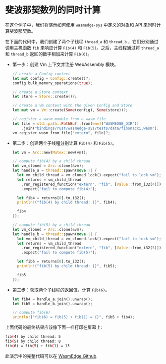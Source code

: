 
# 斐波那契数列的同时计算

在这个例子中，我们将演示如何使用 `wasmedge-sys` 中定义的对象和 API 来同时计算斐波那契数。

在下面的代码中，我们创建了两个子线程 `thread_a` 和 `thread_b` ，它们分别通过调用主机函数 `fib` 来响应计算 `Fib(4)` 和 `Fib(5)`。之后，主线程通过将 `thread_a` 和 `thread_b` 返回的数字相加来计算 `Fib(6)`。

* 第一步：创建 Vm 上下文并注册 WebAssembly 模块。

    ```rust
    // create a Config context
    let mut config = Config::create()?;
    config.bulk_memory_operations(true);

    // create a Store context
    let store = Store::create()?;

    // create a Vm context with the given Config and Store
    let mut vm = Vm::create(Some(config), Some(store))?;

    // register a wasm module from a wasm file
    let file = std::path::PathBuf::from(env!("WASMEDGE_DIR"))
        .join("bindings/rust/wasmedge-sys/tests/data/fibonacci.wasm");
    vm.register_wasm_from_file("extern", file)?;
    ```

* 第二步：创建两个子线程分别计算 `Fib(4)` 和 `Fib(5)`。

    ```rust
    let vm = Arc::new(Mutex::new(vm));

    // compute fib(4) by a child thread
    let vm_cloned = Arc::clone(&vm);
    let handle_a = thread::spawn(move || {
      let vm_child_thread = vm_cloned.lock().expect("fail to lock vm");
      let returns = vm_child_thread
        .run_registered_function("extern", "fib", [Value::from_i32(4)])
        .expect("fail to compute fib(4)");

      let fib4 = returns[0].to_i32();
      println!("fib(4) by child thread: {}", fib4);

      fib4
    });

    // compute fib(5) by a child thread
    let vm_cloned = Arc::clone(&vm);
    let handle_b = thread::spawn(move || {
      let vm_child_thread = vm_cloned.lock().expect("fail to lock vm");
      let returns = vm_child_thread
        .run_registered_function("extern", "fib", [Value::from_i32(5)])
        .expect("fail to compute fib(5)");

      let fib5 = returns[0].to_i32();
      println!("fib(5) by child thread: {}", fib5);

      fib5
    });

    ```

* 第三步：获取两个子线程的返回值，计算 `Fib(6)`。

    ```Rust
    let fib4 = handle_a.join().unwrap();
    let fib5 = handle_b.join().unwrap();

    // compute fib(6)
    println!("fib(6) = fib(5) + fib(1) = {}", fib5 + fib4);
    ```

上面代码的最终结果应该像下面一样打印在屏幕上:

```bash
fib(4) by child thread: 5
fib(5) by child thread: 8
fib(6) = fib(5) + fib(1) = 13
```

此演示中的完整代码可以在 [WasmEdge Github](https://github.com/WasmEdge/WasmEdge/blob/master/bindings/rust/wasmedge-sys/examples/threads.rs).
